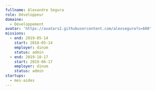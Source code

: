 ```yaml
---
fullname: Alexandre Segura
role: Développeur
domaine:
  - Développement
avatar: 'https://avatars2.githubusercontent.com/alexsegura?s=600'
missions:
  - end: 2019-05-14
    start: 2018-05-14
    employer: dinum
    status: admin
  - end: 2019-10-17
    start: 2019-06-17
    employer: dinum
    status: admin
startups:
  - mes-aides
---
```


